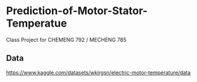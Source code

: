 # Prediction-of-Motor-Stator-Temperatue
Class Project for CHEMENG 792 / MECHENG 785

## Data
https://www.kaggle.com/datasets/wkirgsn/electric-motor-temperature/data
